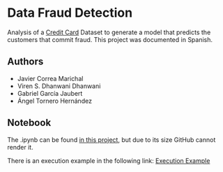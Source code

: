 # Data Fraud Detection
Analysis of a [Credit Card](https://www.kaggle.com/mlg-ulb/creditcardfraud) Dataset to generate a model that predicts the customers that commit fraud. This project was documented in Spanish.

## Authors
- Javier Correa Marichal
- Viren S. Dhanwani Dhanwani
- Gabriel García Jaubert
- Ángel Tornero Hernández

## Notebook
The .ipynb can be found [in this project](CreditCardFraudDetection.ipynb), but due to its size GitHub cannot render it.

There is an execution example in the following link: [Execution Example](https://colab.research.google.com/drive/1V5EH-O7SrOaLfnFZyF35aU_JYEtE1HK6?usp=sharing)

